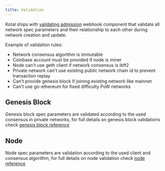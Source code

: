 ```yaml
---
title: Validation
---
```


Kotal ships with [validating admission](https://kubernetes.io/blog/2019/03/21/a-guide-to-kubernetes-admission-controllers/) webhook component that validate all network spec parameters and their relationship to each other during network creation and update.

Example of validaiton rules:

* Network consensus algorithm is immutable
* Coinbase account must be provided if node is miner
* Node can't use geth client if network consensus is ibft2
* Private network can't use existing public network chain id to prevent transaction replay
* Can't provide genesis block if joining existing network like mainnet
* Can't use go-ethereum for fixed difficulty PoW networks

## Genesis Block
Genesis block spec parameters are validated according to the used consensus in private networks, for full details on genesis block validations check [genesis block reference](reference/genesis#validation)

## Node
Node spec parameters are validation according to the used client and consensus algorithm, for full details on node validation check [node reference](reference/node#validation)